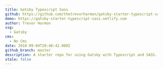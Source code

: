 ```yaml
---
title: Gatsby Typescript Sass
github: https://github.com/thetrevorharmon/gatsby-starter-typescript-sass
demo: https://gatsby-starter-typescript-sass.netlify.com
author: Trevor Harmon
ssg:
  - Gatsby
cms:
  - No Cms
date: 2018-09-04T20:48:42.000Z
github_branch: master
description: A starter repo for using Gatsby with Typescript and SASS.
stale: false
---
```

